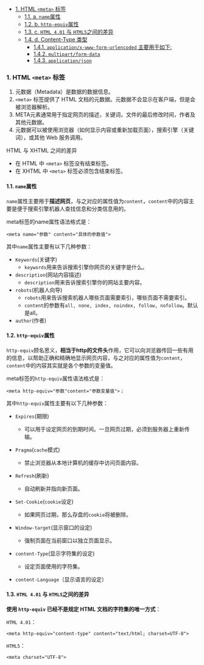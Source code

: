 - [1. HTML `<meta>` 标签](#1-html-meta-标签)
  - [1.1. a. `name`属性](#11-a-name属性)
  - [1.2. b. `http-equiv`属性](#12-b-http-equiv属性)
  - [1.3. c. `HTML 4.01` 与 `HTML5`之间的差异](#13-c-html-401-与-html5之间的差异)
  - [1.4. d. Content-Type 类型](#14-d-content-type-类型)
    - [1.4.1. `application/x-www-form-urlencoded` 主要用于如下:](#141-applicationx-www-form-urlencoded-主要用于如下)
    - [1.4.2. `multipart/form-data`](#142-multipartform-data)
    - [1.4.3. `application/json`](#143-applicationjson)


### 1. HTML `<meta>` 标签
1. 元数据（Metadata）是数据的数据信息。
2. `<meta>` 标签提供了 HTML 文档的元数据。元数据不会显示在客户端，但是会被浏览器解析。
3. META元素通常用于指定网页的描述，关键词，文件的最后修改时间，作者及其他元数据。
4. 元数据可以被使用浏览器（如何显示内容或重新加载页面），搜索引擎（关键词），或其他 Web 服务调用。



HTML 与 XHTML 之间的差异

- 在 HTML 中 `<meta>` 标签没有结束标签。
- 在 XHTML 中 `<meta>` 标签必须包含结束标签。



#### 1.1. `name`属性

`name`属性主要用于**描述网页**，与之对应的属性值为`content`，`content`中的内容主要是便于搜索引擎机器人查找信息和分类信息用的。 

meta标签的name属性语法格式是：
```
<meta name="参数" content="具体的参数值">
```



其中`name`属性主要有以下几种参数：　

- `Keywords`(关键字)　
  - `keywords`用来告诉搜索引擎你网页的关键字是什么。
- `description`(网站内容描述)
  - `description`用来告诉搜索引擎你的网站主要内容。
- `robots`(机器人向导)
  - `robots`用来告诉搜索机器人哪些页面需要索引，哪些页面不需要索引。
  - `content`的参数有`all, none, index, noindex, follow, nofollow`。默认是all。
- `author`(作者)



#### 1.2. `http-equiv`属性

`http-equiv`顾名思义，**相当于http的文件头**作用，它可以向浏览器传回一些有用的信息，以帮助正确和精确地显示网页内容，与之对应的属性值为`content`，`content`中的内容其实就是各个参数的变量值。

meta标签的`http-equiv`属性语法格式是：

```
<meta http-equiv="参数"content="参数变量值">；
```



其中`http-equiv`属性主要有以下几种参数：

- `Expires`(期限)
  - 可以用于设定网页的到期时间。一旦网页过期，必须到服务器上重新传输。


- `Pragma`(`cache`模式)
  - 禁止浏览器从本地计算机的缓存中访问页面内容。


- `Refresh`(刷新)
  - 自动刷新并指向新页面。

- `Set-Cookie`(`cookie`设定)
  - 如果网页过期，那么存盘的`cookie`将被删除。


- `Window-target`(显示窗口的设定)
  - 强制页面在当前窗口以独立页面显示。

- `content-Type`(显示字符集的设定)
  - 设定页面使用的字符集。

- `content-Language`（显示语言的设定）




#### 1.3. `HTML 4.01` 与 `HTML5`之间的差异
**使用 `http-equiv` 已经不是规定 HTML 文档的字符集的唯一方式**：

`HTML 4.01`：
```
<meta http-equiv="content-type" content="text/html; charset=UTF-8">
```
`HTML5`： 
```
<meta charset="UTF-8">
```

